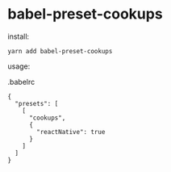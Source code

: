 # babel-preset-cookups


install:

`yarn add babel-preset-cookups`

usage:

.babelrc

```
{
  "presets": [
    [
      "cookups",
      {
        "reactNative": true
      }
    ]
  ]
}
```
